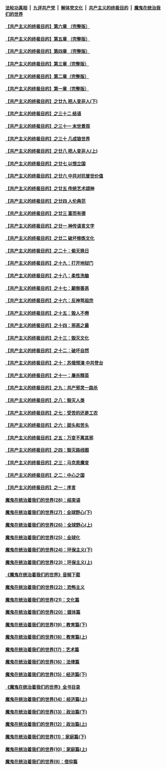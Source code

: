 ####  [法轮功真相](../../../../basic/blob/master/README.md?t=07051602) &nbsp;|&nbsp; [九评共产党](../../../../9ping.md/blob/master/README.md?t=07051602) &nbsp;|&nbsp; [解体党文化](../../../../jtdwh.md/blob/master/README.md?t=07051602)  &nbsp;|&nbsp; [共产主义的终极目的](../../../../gczydzjmd.md/blob/master/README.md?t=07051602) &nbsp;|&nbsp; [魔鬼在统治我们的世界](../../../../mgztzwmdsj.md/blob/master/README.md?t=07051602) 

#### [【共产主义的终极目的】第六章 （完整版）](../pages/nsc422/n11428913.md?t=07051602) 

#### [【共产主义的终极目的】第五章 （完整版）](../pages/nsc422/n11428912.md?t=07051602) 

#### [【共产主义的终极目的】第四章 （完整版）](../pages/nsc422/n11428907.md?t=07051602) 

#### [【共产主义的终极目的】第三章（完整版）](../pages/nsc422/n11428848.md?t=07051602) 

#### [【共产主义的终极目的】第二章（完整版）](../pages/nsc422/n11428831.md?t=07051602) 

#### [【共产主义的终极目的】第一章（完整版）](../pages/nsc422/n11417651.md?t=07051602) 

#### [【共产主义的终极目的】之廿九 把人变非人(下)](../pages/nsc422/n11344140.md?t=07051602) 

#### [【共产主义的终极目的】之三十二 结语](../pages/nsc422/n11360535.md?t=07051602) 

#### [【共产主义的终极目的】之三十一 末世景观](../pages/nsc422/n11351129.md?t=07051602) 

#### [【共产主义的终极目的】之三十 几成狼世界](../pages/nsc422/n11348280.md?t=07051602) 

#### [【共产主义的终极目的】之廿八 把人变非人(上)](../pages/nsc422/n11340492.md?t=07051602) 

#### [【共产主义的终极目的】之廿七 以恨立国](../pages/nsc422/n11336944.md?t=07051602) 

#### [【共产主义的终极目的】之廿六 中共对抗普世价值](../pages/nsc422/n11324785.md?t=07051602) 

#### [【共产主义的终极目的】之廿五 传统艺术颂神](../pages/nsc422/n11296396.md?t=07051602) 

#### [【共产主义的终极目的】之廿四 人伦典范](../pages/nsc422/n11296397.md?t=07051602) 

#### [【共产主义的终极目的】之廿三 富而有德](../pages/nsc422/n11283598.md?t=07051602) 

#### [【共产主义的终极目的】之廿一 神传语言文字](../pages/nsc422/n11263265.md?t=07051602) 

#### [【共产主义的终极目的】之廿二 破坏修炼文化](../pages/nsc422/n11245728.md?t=07051602) 

#### [【共产主义的终极目的】之二十：偷天换日](../pages/nsc422/n11238846.md?t=07051602) 

#### [【共产主义的终极目的】之十九：打开地狱门](../pages/nsc422/n11206376.md?t=07051602) 

#### [【共产主义的终极目的】之十八：柔性洗脑](../pages/nsc422/n11199994.md?t=07051602) 

#### [【共产主义的终极目的】之十七：颠倒善恶](../pages/nsc422/n11179782.md?t=07051602) 

#### [【共产主义的终极目的】之十六：反神骂祖宗](../pages/nsc422/n11166798.md?t=07051602) 

#### [【共产主义的终极目的】之十五：毁人不倦](../pages/nsc422/n11166792.md?t=07051602) 

#### [【共产主义的终极目的】之十四：邪恶之最](../pages/nsc422/n11150249.md?t=07051602) 

#### [【共产主义的终极目的】之十三：毁灭文化](../pages/nsc422/n11135227.md?t=07051602) 

#### [【共产主义的终极目的】之十二：破坏自然](../pages/nsc422/n11135214.md?t=07051602) 

#### [【共产主义的终极目的】之十：苏俄预演 中共登台](../pages/nsc422/n11118424.md?t=07051602) 

#### [【共产主义的终极目的】之十一：屠杀精英](../pages/nsc422/n11118442.md?t=07051602) 

#### [【共产主义的终极目的】之九：共产邪灵一路杀](../pages/nsc422/n11114139.md?t=07051602) 

#### [【共产主义的终极目的】之八：毁灭人类](../pages/nsc422/n11108503.md?t=07051602) 

#### [【共产主义的终极目的】之七：受苦的还是工农](../pages/nsc422/n11101809.md?t=07051602) 

#### [【共产主义的终极目的】之六：甜头和苦头](../pages/nsc422/n11096971.md?t=07051602) 

#### [【共产主义的终极目的】之五：万变不离其邪](../pages/nsc422/n11091285.md?t=07051602) 

#### [【共产主义的终极目的】之四：毁灭路线图](../pages/nsc422/n11086284.md?t=07051602) 

#### [【共产主义的终极目的】之三：马克思魔变](../pages/nsc422/n11061941.md?t=07051602) 

#### [【共产主义的终极目的】之二：中心之国](../pages/nsc422/n11047728.md?t=07051602) 

#### [【共产主义的终极目的】之一：序言](../pages/nsc422/n11086077.md?t=07051602) 

#### [魔鬼在统治着我们的世界(28)：结束语](../pages/nsc422/n10936246.md?t=07051602) 

#### [魔鬼在统治着我们的世界(27)：全球野心(下)](../pages/nsc422/n10928319.md?t=07051602) 

#### [魔鬼在统治着我们的世界(26)：全球野心(上)](../pages/nsc422/n10900318.md?t=07051602) 

#### [魔鬼在统治着我们的世界(25)：全球化](../pages/nsc422/n10788205.md?t=07051602) 

#### [魔鬼在统治着我们的世界(24)：环保主义(下)](../pages/nsc422/n10695307.md?t=07051602) 

#### [魔鬼在统治着我们的世界(23)：环保主义(上)](../pages/nsc422/n10688613.md?t=07051602) 

#### [《魔鬼在统治着我们的世界》音频下载](../pages/nsc422/n10635553.md?t=07051602) 

#### [魔鬼在统治着我们的世界(22)：恐怖主义](../pages/nsc422/n10614727.md?t=07051602) 

#### [魔鬼在统治着我们的世界(21)：文化篇](../pages/nsc422/n10597706.md?t=07051602) 

#### [魔鬼在统治着我们的世界(20)：媒体篇](../pages/nsc422/n10586579.md?t=07051602) 

#### [魔鬼在统治着我们的世界(19)：教育篇(下)](../pages/nsc422/n10564808.md?t=07051602) 

#### [魔鬼在统治着我们的世界(18)：教育篇(上)](../pages/nsc422/n10526970.md?t=07051602) 

#### [魔鬼在统治着我们的世界(17)：艺术篇](../pages/nsc422/n10499093.md?t=07051602) 

#### [魔鬼在统治着我们的世界(16)：法律篇](../pages/nsc422/n10485969.md?t=07051602) 

#### [魔鬼在统治着我们的世界(15)：经济篇(下)](../pages/nsc422/n10469975.md?t=07051602) 

#### [《魔鬼在统治着我们的世界》全书目录](../pages/nsc422/n10464261.md?t=07051602) 

#### [魔鬼在统治着我们的世界(14)：经济篇(上)](../pages/nsc422/n10457370.md?t=07051602) 

#### [魔鬼在统治着我们的世界(13)：政治篇(下)](../pages/nsc422/n10448270.md?t=07051602) 

#### [魔鬼在统治着我们的世界(12)：政治篇(上)](../pages/nsc422/n10444576.md?t=07051602) 

#### [魔鬼在统治着我们的世界(11)：家庭篇(下)](../pages/nsc422/n10440961.md?t=07051602) 

#### [魔鬼在统治着我们的世界(10)：家庭篇(上)](../pages/nsc422/n10435448.md?t=07051602) 

#### [魔鬼在统治着我们的世界(9)：信仰篇](../pages/nsc422/n10432159.md?t=07051602) 

